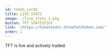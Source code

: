 ```yaml
---
id: token_card2
title: LIVE STATS
image: ./live_stats_1.png
button: TFT STATISTICS
link: '/https://tokenstats.threefoldtoken.com/'
order: 1
---
```

TFT is live and actively traded.